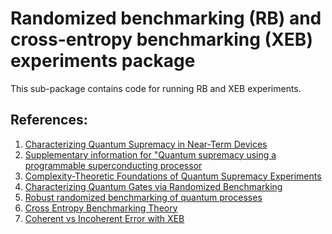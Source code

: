 # Randomized benchmarking (RB) and cross-entropy benchmarking (XEB) experiments package

This sub-package contains code for running RB and XEB experiments.

References:
---
1. [Characterizing Quantum Supremacy in Near-Term Devices](https://arxiv.org/abs/1608.00263)
1. [Supplementary information for "Quantum supremacy using a programmable superconducting processor](https://doi.org/10.1038/s41586-019-1666-5)
1. [Complexity-Theoretic Foundations of Quantum Supremacy Experiments](https://arxiv.org/abs/1612.05903)
1. [Characterizing Quantum Gates via Randomized Benchmarking](https://doi.org/10.1103/PhysRevA.85.042311)
1. [Robust randomized benchmarking of quantum processes](https://doi.org/10.1103/PhysRevLett.106.180504)
1. [Cross Entropy Benchmarking Theory](https://quantumai.google/cirq/noise/qcvv/xeb_theory)
1. [Coherent vs Incoherent Error with XEB](https://quantumai.google/cirq/noise/qcvv/coherent_vs_incoherent_xeb)